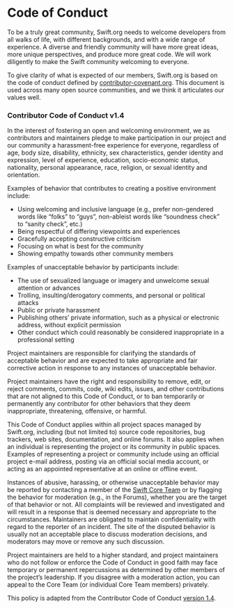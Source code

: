 # Code of Conduct
To be a truly great community, Swift.org needs to welcome developers from all
walks of life, with different backgrounds, and with a wide range of experience.
A diverse and friendly community will have more great ideas, more unique
perspectives, and produce more great code.  We will work diligently to make
the Swift community welcoming to everyone.

To give clarity of what is expected of our members, Swift.org is based on
the code of conduct defined by
[contributor-covenant.org](http://contributor-covenant.org).
This document is used across many open source communities, and we think it
articulates our values well.

### Contributor Code of Conduct v1.4

In the interest of fostering an open and welcoming environment, we as
contributors and maintainers pledge to make participation in our project and
our community a harassment-free experience for everyone, regardless of age,
body size, disability, ethnicity, sex characteristics, gender identity and
expression, level of experience, education, socio-economic status, nationality,
personal appearance, race, religion, or sexual identity and orientation.

Examples of behavior that contributes to creating a positive environment
include:

* Using welcoming and inclusive language (e.g., prefer non-gendered words
like “folks” to “guys”, non-ableist words like “soundness check” to
“sanity check”, etc.)
* Being respectful of differing viewpoints and experiences
* Gracefully accepting constructive criticism
* Focusing on what is best for the community
* Showing empathy towards other community members

Examples of unacceptable behavior by participants include:

* The use of sexualized language or imagery and unwelcome sexual
attention or advances
* Trolling, insulting/derogatory comments, and personal or political attacks
* Public or private harassment
* Publishing others’ private information, such as a physical or electronic
address, without explicit permission
* Other conduct which could reasonably be considered inappropriate in a
professional setting

Project maintainers are responsible for clarifying the standards of acceptable
behavior and are expected to take appropriate and fair corrective action in
response to any instances of unacceptable behavior.

Project maintainers have the right and responsibility to remove, edit, or
reject comments, commits, code, wiki edits, issues, and other contributions
that are not aligned to this Code of Conduct, or to ban temporarily or
permanently any contributor for other behaviors that they deem inappropriate,
threatening, offensive, or harmful.

This Code of Conduct applies within all project spaces managed by Swift.org,
including (but not limited to) source code repositories, bug trackers,
web sites, documentation, and online forums. It also applies when an
individual is representing the project or its community in public spaces.
Examples of representing a project or community include using an official
project e-mail address, posting via an official social media account, or
acting as an appointed representative at an online or offline event.

Instances of abusive, harassing, or otherwise unacceptable behavior may be
reported by contacting a member of the
[Swift Core Team](https://swift.org/community/#community-structure) or by
flagging the behavior for moderation (e.g., in the Forums), whether you are
the target of that behavior or not. All complaints will be reviewed and
investigated and will result in a response that is deemed necessary and
appropriate to the circumstances. Maintainers are obligated to maintain
confidentiality with regard to the reporter of an incident. The site of the
disputed behavior is usually not an acceptable place to discuss moderation
decisions, and moderators may move or remove any such discussion.

Project maintainers are held to a higher standard, and project maintainers
who do not follow or enforce the Code of Conduct in good faith may face
temporary or permanent repercussions as determined by other members of
the project’s leadership.
If you disagree with a moderation action, you can appeal to the Core Team
(or individual Core Team members) privately.

This policy is adapted from the Contributor Code of Conduct
[version 1.4](https://www.contributor-covenant.org/version/1/4/code-of-conduct/).
